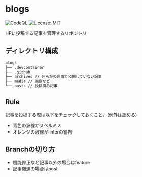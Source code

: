 # blogs

[![CodeQL](https://github.com/tomo1227/blogs/actions/workflows/code_ql.yml/badge.svg)](https://github.com/tomo1227/blogs/actions/workflows/code_ql.yml) [![License: MIT](https://img.shields.io/badge/License-MIT-yellow.svg)](https://opensource.org/licenses/MIT)

HPに投稿する記事を管理するリポジトリ

## ディレクトリ構成

```txt
blogs
├── .devcontainer
├── .github
├── archives // 何らかの理由で公開していない記事
├── media // 画像など
└── posts // 投稿済み記事
```

## Rule

記事を投稿する際は以下をチェックしておくこと。(例外は認める)

* 青色の波線がスペルミス
* オレンジの波線がlinterの警告

## Branchの切り方

* 機能修正など記事以外の場合はfeature
* 記事関連の場合はpost
